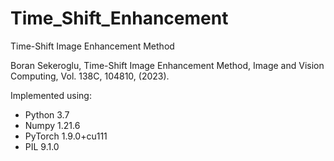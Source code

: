# Time_Shift_Enhancement
Time-Shift Image Enhancement Method

Boran Sekeroglu, Time-Shift Image Enhancement Method, Image and Vision Computing, Vol. 138C, 104810, (2023).

Implemented using: 
- Python 3.7
- Numpy 1.21.6
- PyTorch 1.9.0+cu111
- PIL 9.1.0
